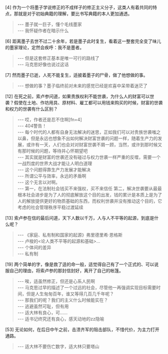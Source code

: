 
[4] 作为一个将墨子学说修正的不成样子的修正主义分子，这类人有着共同的特点，那就是对于初始典籍的理解，要比书写典籍的本人更加通透。
>--- 墨子就一巨子，懂个毛线墨家<br>
>--- 我怀疑作者在暗示什么<br>

[6] 距离墨子去世不过二十余年，若是墨子此时复生，看着这一整套完全变了味儿的墨家理论，定然会疾呼：我不是墨者。
>--- 但是这套修正基本是唯一可行的路线了<br>
>--- 马克思好像也说过这话<br>

[7] 然而墨子已逝，人死不能复生，适披着墨子的尸骨，做了他想做的事。
>--- 想做的事？墨子临终前对未来的感觉已经是欢喜中呆带着迷茫了<br>

[12] 在死之前，索卢参问道，如果贵族权利不能世袭，为什么人的财富可以世袭？假使在土地、作坊用具、原材料、雇工都可以用钱来购买的时候，财富的世袭和权力的世袭有什么区别？
>--- 哎，作者还是忍不住啊[fn=4]<br>
>--- 404警告！<br>
>--- 每个时代的人都有自身无法解决的迷思，正如我们可以对贵族世袭嗤之以鼻，但是永远也想象不出如何解决财富世袭的问题一样，随着生产力的发展，或许有一天，人们也会对对财富世袭不屑一顾，当然，或许到那时候又有那时候的问题，等待并心怀期望吧<br>
>--- 其实就是财富的世袭还没有碰过与权力世袭一样严重的反噬，需要一个一战烈度的世界大战才能让人明白道理<br>
>--- 这个问题得靠生产力发展才能解决<br>
>--- 所谓公平与效率，永远的矛盾啊<br>
>--- 这个无言以对啊。<br>
>--- 第一，在法制社会钱买不来强权，买不来信任
第二，解决世袭要从最最根本社会进步是为了人的彻底解放这个目的出发，钱的累计是本质上是为了人的解放提供更好的物质基础的东西，而权利世袭并没有推动这个目的，它考虑的社会管理秩序平稳过渡延续<br>

[13] 索卢参在信的最后问道，天下人数以千万，人与人不平等的起源，到底是什么呢？
>--- 《家庭、私有制和国家的起源》弗里德里希·恩格斯<br>
>--- 卢梭的&lt;论人类不平等的起源和基础&gt;…<br>
>--- 个体间的差异<br>
>--- 私有制<br>

[19] 两个简单的字，像是救了适的命一般，适觉得自己有了一个正式的、可以说服自己的理由，将索卢参的那封信封好，离开了自己的帐篷。
>--- 唉，适虽然修正，但还是心系人民啊<br>
>--- 马克思过早的描述了一个过远的社会，尽管他一再强调实现目标需要时间，但是人生匆匆百年，谁又等得几百几千年呢？<br>
>--- 那我们的呢？我们的主义什么时候能实在？<br>
>--- 逃避虽然可耻，但有用<br>
>--- 适大林有良心，可……<br>
>--- 适书记终究还有良心，感天动地的zz隐喻<br>

[53] 无论如何，在后日中午之前，击溃齐军的阻击部队，不惜代价，为主力打开通路。
>--- 适大林不要伤亡数字，适大林只要塔山<br>
